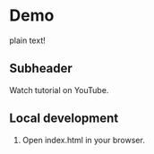 # Demo

 plain text!

## Subheader

Watch tutorial on YouTube.

## Local development

1. Open index.html in your browser.